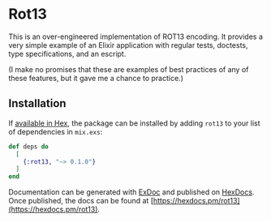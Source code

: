 # Rot13

This is an over-engineered implementation of ROT13 encoding. It provides a very
simple example of an Elixir application with regular tests, doctests, type
specifications, and an escript.

(I make no promises that these are examples of best practices of any of these
features, but it gave me a chance to practice.)

## Installation

If [available in Hex](https://hex.pm/docs/publish), the package can be installed
by adding `rot13` to your list of dependencies in `mix.exs`:

```elixir
def deps do
  [
    {:rot13, "~> 0.1.0"}
  ]
end
```

Documentation can be generated with [ExDoc](https://github.com/elixir-lang/ex_doc)
and published on [HexDocs](https://hexdocs.pm). Once published, the docs can
be found at [https://hexdocs.pm/rot13](https://hexdocs.pm/rot13).
